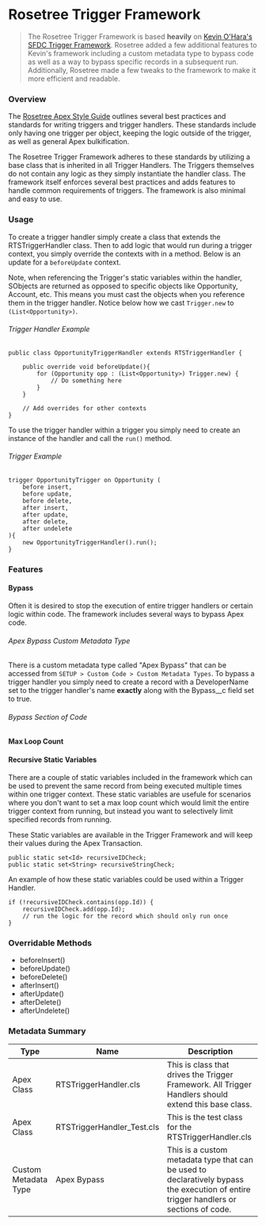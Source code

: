 # Rosetree Trigger Framework

> The Rosetree Trigger Framework is based **heavily** on [Kevin O'Hara's SFDC Trigger Framework](https://github.com/kevinohara80/sfdc-trigger-framework). Rosetree added a few additional features to Kevin's framework including a custom metadata type to bypass code as well as a way to bypass specific records in a subsequent run. Additionally, Rosetree made a few tweaks to the framework to make it more efficient and readable.  

### Overview
The [Rosetree Apex Style Guide](https://github.com/Rosetree-Solutions/Rosetree-Guides/blob/main/ApexStyleGuide.md#trigger-best-practices) outlines several best practices and standards for writing triggers and trigger handlers. These standards include only having one trigger per object, keeping the logic outside of the trigger, as well as general Apex bulkification. 

The Rosetree Trigger Framework adheres to these standards by utilizing a base class that is inherited in all Trigger Handlers. The Triggers themselves do not contain any logic as they simply instantiate the handler class. The framework itself enforces several best practices and adds features to handle common requirements of triggers. The framework is also minimal and easy to use. 
### Usage

To create a trigger handler simply create a class that extends the RTSTriggerHandler class. Then to add logic that would run during a trigger context, you simply override the contexts with in a method. Below is an update for a `beforeUpdate` context.

Note, when referencing the Trigger's static variables within the handler, SObjects are returned as opposed to specific objects like Opportunity, Account, etc. This means you must cast the objects when you reference them in the trigger handler. Notice below how we cast `Trigger.new` to `(List<Opportunity>)`.

###### Trigger Handler Example
```apex
public class OpportunityTriggerHandler extends RTSTriggerHandler {

    public override void beforeUpdate(){
        for (Opportunity opp : (List<Opportunity>) Trigger.new) {
            // Do something here
        }
    }

    // Add overrides for other contexts
}
```

To use the trigger handler within a trigger you simply need to create an instance of the handler and call the `run()` method. 
###### Trigger  Example
```apex
trigger OpportunityTrigger on Opportunity (
    before insert,
    before update,
    before delete,
    after insert,
    after update,
    after delete,
    after undelete
){
    new OpportunityTriggerHandler().run();
}
```

### Features

#### Bypass

Often it is desired to stop the execution of entire trigger handlers or certain logic within code. The framework includes several ways to bypass Apex code. 

###### Apex Bypass Custom Metadata Type
There is a custom metadata type called "Apex Bypass" that can be accessed from `SETUP > Custom Code > Custom Metadata Types`. To bypass a trigger handler you simply need to create a record with a DeveloperName set to the trigger handler's name **exactly** along with the Bypass__c field set to true. 

###### Bypass Section of Code

#### Max Loop Count

#### Recursive Static Variables
There are a couple of static variables included in the framework which can be used to prevent the same record from being executed multiple times within one trigger context. These static variables are usefule for scenarios where you don't want to set a max loop count which would limit the entire trigger context from running, but instead you want to selectively limit specified records from running. 

These Static variables are available in the Trigger Framework and will keep their values during the Apex Transaction. 
```` apex     
public static set<Id> recursiveIDCheck;
public static set<String> recursiveStringCheck;
````

An example of how these static variables could be used within a Trigger Handler.

```` apex
if (!recursiveIDCheck.contains(opp.Id)) {
    recursiveIDCheck.add(opp.Id);
    // run the logic for the record which should only run once
}
````
    
### Overridable Methods
* beforeInsert()
* beforeUpdate()
* beforeDelete()
* afterInsert()
* afterUpdate()
* afterDelete()
* afterUndelete()

### Metadata Summary
| Type | Name | Description |
| --- | --- | --- |
| Apex Class | RTSTriggerHandler.cls | This is class that drives the Trigger Framework. All Trigger Handlers should extend this base class. |
| Apex Class | RTSTriggerHandler_Test.cls | This is the test class for the RTSTriggerHandler.cls|
| Custom Metadata Type | Apex Bypass | This is a custom metadata type that can be used to declaratively bypass the execution of entire trigger handlers or sections of code. 

